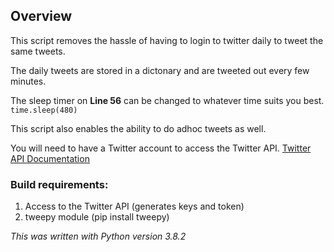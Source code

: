 ## Overview
This script removes the hassle of having to login to twitter daily to tweet the same tweets.

The daily tweets are stored in a dictonary and are tweeted out every few minutes.

The sleep timer on **Line 56** can be changed to whatever time suits you best.
`time.sleep(480)`

This script also enables the ability to do adhoc tweets as well.

You will need to have a Twitter account to access the Twitter API.
[Twitter API Documentation](https://developer.twitter.com/en/docs/basics/getting-started)


### Build requirements:
1. Access to the Twitter API (generates keys and token)
2. tweepy module (pip install tweepy)

*This was written with Python version 3.8.2*



 
